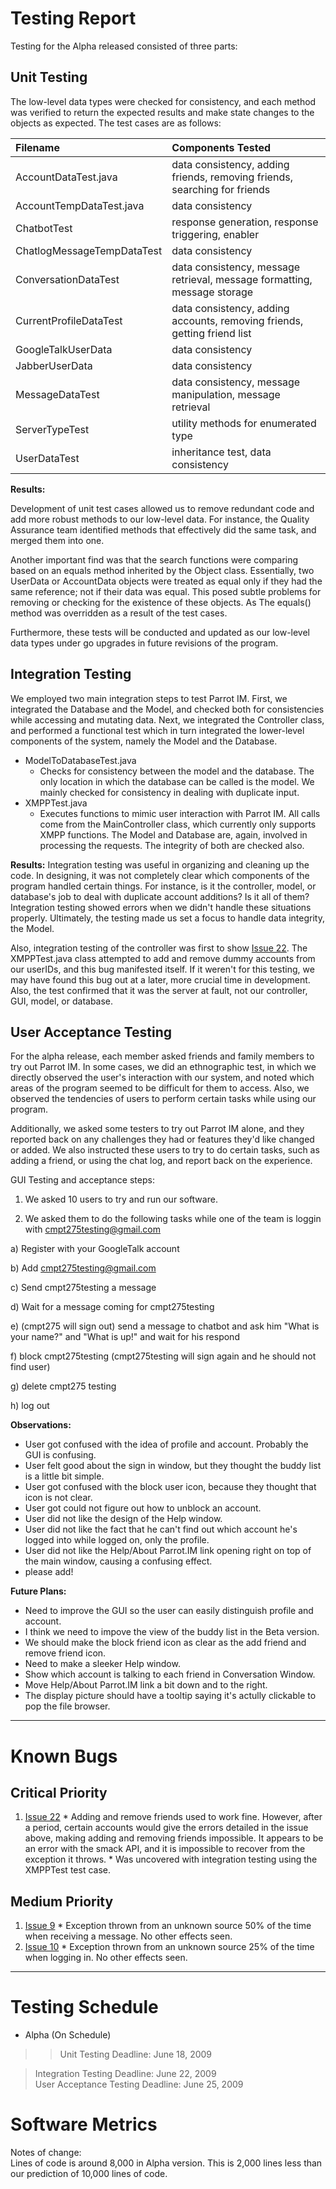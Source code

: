 # Testing Report #

Testing for the Alpha released consisted of three parts:

## Unit Testing ##

The low-level data types were checked for consistency, and each method was verified to return the expected results and make state changes to the objects as expected. The test cases are as follows:

| **Filename** | **Components Tested** |
|:-------------|:----------------------|
| AccountDataTest.java | data consistency, adding friends, removing friends, searching for friends |
| AccountTempDataTest.java | data consistency      |
| ChatbotTest  | response generation, response triggering, enabler |
| ChatlogMessageTempDataTest | data consistency      |
| ConversationDataTest | data consistency, message retrieval, message formatting, message storage |
| CurrentProfileDataTest | data consistency, adding accounts, removing friends, getting friend list |
| GoogleTalkUserData | data consistency      |
| JabberUserData | data consistency      |
| MessageDataTest | data consistency, message manipulation, message retrieval |
| ServerTypeTest | utility methods for enumerated type |
| UserDataTest | inheritance test, data consistency |

**Results:**

Development of unit test cases allowed us to remove redundant code and add more robust methods to our low-level data. For instance, the Quality Assurance team identified methods that effectively did the same task, and merged them into one.

Another important find was that the search functions were comparing based on an equals method inherited by the Object class. Essentially, two UserData or AccountData objects were treated as equal only if they had the same reference; not if their data was equal. This posed subtle problems for removing or checking for the existence of these objects. As The equals() method was overridden as a result of the test cases.

Furthermore, these tests will be conducted and updated as our low-level data types under go upgrades in future revisions of the program.

## Integration Testing ##

We employed two main integration steps to test Parrot IM. First, we integrated the Database and the Model, and checked both for consistencies while accessing and mutating data. Next, we integrated the Controller class, and performed a functional test which in turn integrated the lower-level components of the system, namely the Model and the Database.

  * ModelToDatabaseTest.java
    * Checks for consistency between the model and the database. The only location in which the database can be called is the model. We mainly checked for consistency in dealing with duplicate input.
  * XMPPTest.java
    * Executes functions to mimic user interaction with Parrot IM. All calls come from the MainController class, which currently only supports XMPP functions. The Model and Database are, again, involved in processing the requests. The integrity of both are checked also.

**Results:**
Integration testing was useful in organizing and cleaning up the code. In designing, it was not completely clear which components of the program handled certain things. For instance, is it the controller, model, or database's job to deal with duplicate account additions? Is it all of them? Integration testing showed errors when we didn't handle these situations properly. Ultimately, the testing made us set a focus to handle data integrity, the Model.

Also, integration testing of the controller was first to show [Issue 22](http://code.google.com/p/parrot-im/issues/detail?id=22). The XMPPTest.java class attempted to add and remove dummy accounts from our userIDs, and this bug manifested itself. If it weren't for this testing, we may have found this bug out at a later, more crucial time in development. Also, the test confirmed that it was the server at fault, not our controller, GUI, model, or database.

## User Acceptance Testing ##

For the alpha release, each member asked friends and family members to try out Parrot IM. In some cases, we did an ethnographic test, in which we directly observed the user's interaction with our system, and noted which areas of the program seemed to be difficult for them to access. Also, we observed the tendencies of users to perform certain tasks while using our program.

Additionally, we asked some testers to try out Parrot IM alone, and they reported back on any challenges they had or features they'd like changed or added. We also instructed these users to try to do certain tasks, such as adding a friend, or using the chat log, and report back on the experience.

GUI Testing and acceptance steps:

1. We asked 10 users to try and run our software.

2. We asked them to do the following tasks while one of the team is loggin with cmpt275testing@gmail.com

a) Register with your GoogleTalk account

b) Add cmpt275testing@gmail.com

c) Send cmpt275testing a message

d) Wait for a message coming for cmpt275testing

e) (cmpt275 will sign out) send a message to chatbot and ask him "What is your name?" and "What is up!" and wait for his respond

f) block cmpt275testing (cmpt275testing will sign again and he should not find user)

g) delete cmpt275 testing

h) log out

**Observations:**
  * User got confused with the idea of profile and account. Probably the GUI is confusing.
  * User felt good about the sign in window, but they thought the buddy list is a  little bit simple.
  * User got confused with the block user icon, because they thought that icon is not clear.
  * User got could not figure out how to unblock an account.
  * User did not like the design of the Help window.
  * User did not like the fact that he can't find out which account he's logged into while logged on, only the profile.
  * User did not like the Help/About Parrot.IM link opening right on top of the main window, causing a confusing effect.
  * please add!


**Future Plans:**
  * Need to improve the GUI so the user can easily distinguish profile and account.
  * I think we need to impove the view of the buddy list in the Beta version.
  * We should make the block friend icon as clear as the add friend and remove friend icon.
  * Need to make a sleeker Help window.
  * Show which account is talking to each friend in Conversation Window.
  * Move Help/About Parrot.IM link a bit down and to the right.
  * The display picture should have a tooltip saying it's actully clickable to pop the file browser.

---


# Known Bugs #

## Critical Priority ##

  1. [Issue 22](http://code.google.com/p/parrot-im/issues/detail?id=22)
    * Adding and remove friends used to work fine. However, after a period, certain accounts would give the errors detailed in the issue above, making adding and removing friends impossible. It appears to be an error with the smack API, and it is impossible to recover from the exception it throws.
    * Was uncovered with integration testing using the XMPPTest test case.

## Medium Priority ##
  1. [Issue 9](http://code.google.com/p/parrot-im/issues/detail?id=9)
    * Exception thrown from an unknown source 50% of the time when receiving a message. No other effects seen.
  1. [Issue 10](http://code.google.com/p/parrot-im/issues/detail?id=10)
    * Exception thrown from an unknown source 25% of the time when logging in. No other effects seen.


---


# Testing Schedule #

  * Alpha (On Schedule)
> > Unit Testing Deadline: June 18, 2009 <br>
<blockquote>Integration Testing Deadline: June 22, 2009 <br>
User Acceptance Testing Deadline: June 25, 2009<br></blockquote></li></ul>


<h1>Software Metrics</h1>

Notes of change:<br>
Lines of code is around 8,000 in Alpha version. This is 2,000 lines less than our prediction of 10,000 lines of code.